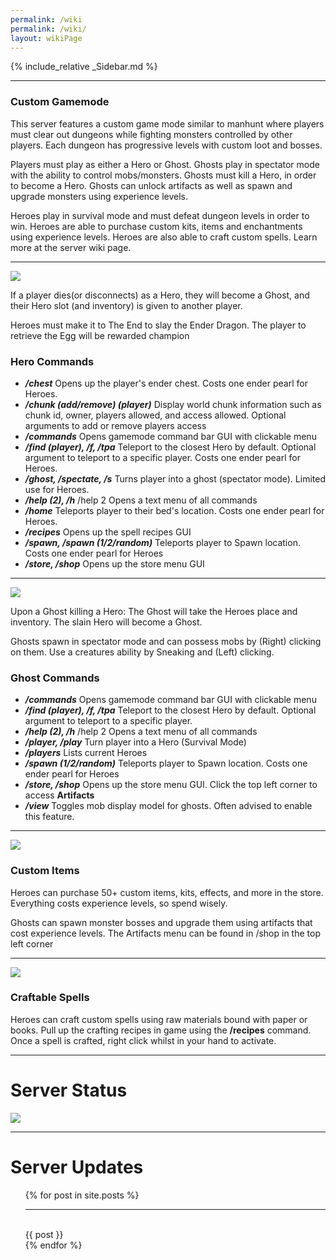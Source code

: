 ```yaml
---
permalink: /wiki
permalink: /wiki/
layout: wikiPage
---
```


{% include_relative _Sidebar.md %}

* * *
### Custom Gamemode

This server features a custom game mode similar to manhunt where players must clear out dungeons while fighting monsters controlled by other players. Each dungeon has progressive levels with custom loot and bosses.

Players must play as either a Hero or Ghost. Ghosts play in spectator mode with the ability to control mobs/monsters. Ghosts must kill a Hero, in order to become a Hero. Ghosts can unlock artifacts as well as spawn and upgrade monsters using experience levels.

Heroes play in survival mode and must defeat dungeon levels in order to win. Heroes are able to purchase custom kits, items and enchantments using experience levels. Heroes are also able to craft custom spells. Learn more at the server wiki page.

* * *
![](https://www.crawl-survival.com/assets/Up+to+10+Heroes.png)

If a player dies(or disconnects) as a Hero, they will become a Ghost, and their Hero slot (and inventory) is given to another player.

Heroes must make it to The End to slay the Ender Dragon. The player to retrieve the Egg will be rewarded champion

### Hero Commands

*   **_/chest_** Opens up the player's ender chest. Costs one ender pearl for Heroes.
*   **_/chunk (add/remove) (player)_** Display world chunk information such as chunk id, owner, players allowed, and access allowed. Optional arguments to add or remove players access
*   **_/commands_** Opens gamemode command bar GUI with clickable menu
*   **_/find (player), /f, /tpa_** Teleport to the closest Hero by default. Optional argument to teleport to a specific player. Costs one ender pearl for Heroes.
*   **_/ghost, /spectate, /s_** Turns player into a ghost (spectator mode). Limited use for Heroes.
*   **_/help (2), /h_** /help 2 Opens a text menu of all commands
*   **_/home_** Teleports player to their bed's location. Costs one ender pearl for Heroes.
*   **_/recipes_** Opens up the spell recipes GUI
*   **_/spawn, /spawn (1/2/random)_** Teleports player to Spawn location. Costs one ender pearl for Heroes
*   **_/store, /shop_** Opens up the store menu GUI

* * *
![](https://www.crawl-survival.com/assets/Up+to+30+Ghosts.png)

Upon a Ghost killing a Hero: The Ghost will take the Heroes place and inventory. The slain Hero will become a Ghost.

Ghosts spawn in spectator mode and can possess mobs by (Right) clicking on them. Use a creatures ability by Sneaking and (Left) clicking.

### Ghost Commands

*   **_/commands_** Opens gamemode command bar GUI with clickable menu
*   **_/find (player), /f, /tpa_** Teleport to the closest Hero by default. Optional argument to teleport to a specific player.
*   **_/help (2), /h_** /help 2 Opens a text menu of all commands
*   **_/player, /play_** Turn player into a Hero (Survival Mode)
*   **_/players_** Lists current Heroes
*   **_/spawn (1/2/random)_** Teleports player to Spawn location. Costs one ender pearl for Heroes
*   **_/store, /shop_** Opens up the store menu GUI. Click the top left corner to access **Artifacts**
*   **_/view_** Toggles mob display model for ghosts. Often advised to enable this feature.

* * *
![](https://www.crawl-survival.com/assets/Custom+artifacts+&+items.png)

### Custom Items

Heroes can purchase 50+ custom items, kits, effects, and more in the store. Everything costs experience levels, so spend wisely.

Ghosts can spawn monster bosses and upgrade them using artifacts that cost experience levels. The Artifacts menu can be found in /shop in the top left corner

* * *
![](https://www.crawl-survival.com/assets/Using+craftable+spells.png)

### Craftable Spells

Heroes can craft custom spells using raw materials bound with paper or books. Pull up the crafting recipes in game using the **/recipes** command. Once a spell is crafted, right click whilst in your hand to activate.

* * *
# Server Status

![](https://camo.githubusercontent.com/5032f4f77c432e23d79f3f3cc30d35cbaa7438a76efda32f89997e6a975fcc08/687474703a2f2f7374617475732e6d636c6976652e65752f4d696e656372616674253230312e31362e332532304a61766125323045646974696f6e2f706c61792e637261776c2d737572766976616c2e636f6d2f32353536352f62616e6e65722e706e67?raw=true)

* * *
# Server Updates
<html>
<ul>
  {% for post in site.posts %}
    <hr><br> {{ post }} <br>
  {% endfor %}
</ul>
</html>